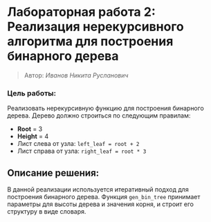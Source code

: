 # Лабораторная работа 2: Реализация нерекурсивного алгоритма для построения бинарного дерева
> Автор: *Иванов Никита Русланович*

### Цель работы:
Реализовать нерекурсивную функцию для построения бинарного дерева. Дерево должно строиться по следующим правилам:

- **Root** = 3
- **Height** = 4
- Лист слева от узла: `left_leaf = root + 2`
- Лист справа от узла: `right_leaf = root * 3`

## Описание решения:

В данной реализации используется итеративный подход для построения бинарного дерева. Функция `gen_bin_tree` принимает параметры для высоты дерева и значения корня, и строит его структуру в виде словаря.